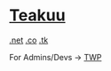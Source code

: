 # [Teakuu](https://www.teakuu.com)
[.net](https://www.teakuu.net) [.co](https://www.teakuu.co) [.tk](https://www.teakuu.tk)

For Admins/Devs -> [TWP](http://dev.teakuu.con)
